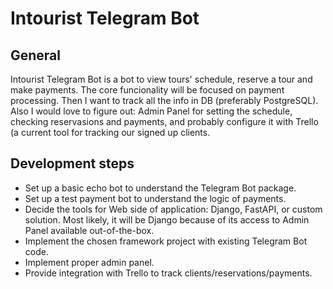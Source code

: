 Intourist Telegram Bot
======================

## General
Intourist Telegram Bot is a bot to view tours' schedule, reserve a tour and make payments. The core funcionality will be focused on payment processing. Then I want to track all the info in DB (preferably PostgreSQL). Also I would love to figure out: Admin Panel for setting the schedule, checking reservasions and payments, and probably configure it with Trello (a current tool for tracking our signed up clients.

## Development steps
* Set up a basic echo bot to understand the Telegram Bot package.
* Set up a test payment bot to understand the logic of payments.
* Decide the tools for Web side of application: Django, FastAPI, or custom solution. Most likely, it will be Django because of its access to Admin Panel available out-of-the-box.
* Implement the chosen framework project with existing Telegram Bot code.
* Implement proper admin panel.
* Provide integration with Trello to track clients/reservations/payments.
